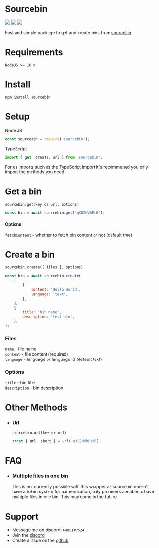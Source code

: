 # Sourcebin

[![](https://img.shields.io/npm/v/sourcebin?label=Latest%20Version&style=for-the-badge&logo=npm&color=informational)](https://www.npmjs.com/package/sourcebin)
[![](https://img.shields.io/static/v1?label=Project%20Creator&message=GHOST&color=informational&style=for-the-badge)](https://ghostdev.xyz)
[![](https://img.shields.io/github/workflow/status/ghostdevv/Sourcebin/Test%20Suite%20CI?style=for-the-badge)](https://github.com/ghostdevv/Sourcebin)

Fast and simple package to get and create bins from [sourcebin](https://sourceb.in/)

# Requirements

```
NodeJS >= 10.x
```

# Install

```
npm install sourcebin
```

# Setup

Node JS

```js
const sourcebin = require('sourcebin');
```

TypeScript

```ts
import { get, create, url } from 'sourcebin';
```

For es imports such as the TypeScript import it's recommened you only import the methods you need

# Get a bin

`sourcebin.get(key or url, options)`

```js
const bin = await sourcebin.get('qXO2NVhRc6');
```

#### Options:

`fetchContent` - whether to fetch bin content or not (default true)

# Create a bin

`sourcebin.create([ files ], options)`<br>

```js
const bin = await sourcebin.create(
    [
        {
            content: 'Hello World',
            language: 'text',
        },
    ],
    {
        title: 'bin name',
        description: 'test bin',
    },
);
```

### Files

`name` - file name<br>
`content` - file content (required)<br>
`language` - language or language id (default text)<br>

### Options

`title` - bin title<br>
`description` - bin description

# Other Methods

-   ### Url

    `sourcebin.url(key or url)`<br>

    ```js
    const { url, short } = url('qXO2NVhRc6');
    ```

# FAQ

-   ### Multiple files in one bin
    This is not currently possible with this wrapper as sourcebin doesn't have a token system for authentication, only pro users are able to have multiple files in one bin. This may come in the future

# Support

-   Message me on discord: `GHOST#7524`<br>
-   Join the [discord](https://discord.gg/2Vd4wAjJnm)
-   Create a issue on the [github](https://github.com/ghostdevv/Sourcebin)
